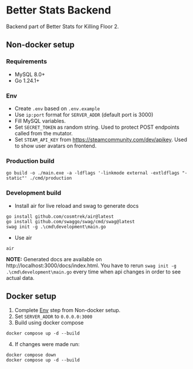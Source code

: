 # Better Stats Backend

Backend part of Better Stats for Killing Floor 2.

## Non-docker setup

### Requirements

- MySQL 8.0+
- Go 1.24.1+

### Env

- Create `.env` based on `.env.example`
- Use `ip:port` format for `SERVER_ADDR` (default port is 3000)
- Fill MySQL variables.
- Set `SECRET_TOKEN` as random string. Used to protect POST endpoints called from the mutator.
- Set `STEAM_API_KEY` from https://steamcommunity.com/dev/apikey. Used to show user avatars on frontend.

### Production build

```
go build -o ./main.exe -a -ldflags '-linkmode external -extldflags "-static"' ./cmd/production
```

### Development build

- Install air for live reload and swag to generate docs

```
go install github.com/cosmtrek/air@latest
go install github.com/swaggo/swag/cmd/swag@latest
swag init -g .\cmd\development\main.go
```

- Use air

```
air
```

**NOTE:**
Generated docs are available on http://localhost:3000/docs/index.html. You have to rerun `swag init -g .\cmd\development\main.go` every time when api changes in order to see actual data.

## Docker setup

1. Complete [Env](#env) step from Non-docker setup.
2. Set `SERVER_ADDR` to `0.0.0.0:3000`
3. Build using docker compose

```
docker compose up -d --build
```

4. If changes were made run:

```
docker compose down
docker compose up -d --build
```

